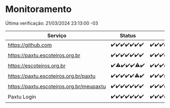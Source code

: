 # Monitoramento

Última verificação: 21/03/2024 23:13:00 -03

|Serviço|Status|Últimas 24h|
|---|---|---|
|https://github.com|<span title="2024-03-15: OK=24">✔️</span><span title="2024-03-16: OK=24">✔️</span><span title="2024-03-17: OK=24">✔️</span><span title="2024-03-18: OK=24">✔️</span><span title="2024-03-19: OK=24">✔️</span><span title="2024-03-20: OK=24">✔️</span><span title="2024-03-21: OK=2">✔️</span>|<span title="20/03/2024 23:15:00 -03 : 200">✔️</span><span title="21/03/2024 00:08:00 -03 : 200">✔️</span><span title="21/03/2024 01:08:00 -03 : 200">✔️</span><span title="21/03/2024 02:06:00 -03 : 200">✔️</span><span title="21/03/2024 03:08:00 -03 : 200">✔️</span><span title="21/03/2024 04:06:00 -03 : 200">✔️</span><span title="21/03/2024 05:08:00 -03 : 200">✔️</span><span title="21/03/2024 06:06:00 -03 : 200">✔️</span><span title="21/03/2024 07:06:00 -03 : 200">✔️</span><span title="21/03/2024 08:03:00 -03 : 200">✔️</span><span title="21/03/2024 09:10:00 -03 : 200">✔️</span><span title="21/03/2024 10:07:00 -03 : 200">✔️</span><span title="21/03/2024 11:06:00 -03 : 200">✔️</span><span title="21/03/2024 12:07:00 -03 : 200">✔️</span><span title="21/03/2024 13:07:00 -03 : 200">✔️</span><span title="21/03/2024 14:04:00 -03 : 200">✔️</span><span title="21/03/2024 15:08:00 -03 : 200">✔️</span><span title="21/03/2024 16:05:00 -03 : 200">✔️</span><span title="21/03/2024 17:06:00 -03 : 200">✔️</span><span title="21/03/2024 18:06:00 -03 : 200">✔️</span><span title="21/03/2024 19:04:00 -03 : 200">✔️</span><span title="21/03/2024 20:06:00 -03 : 200">✔️</span><span title="21/03/2024 21:29:00 -03 : 200">✔️</span><span title="21/03/2024 22:38:00 -03 : 200">✔️</span><span title="21/03/2024 23:13:00 -03 : 200">✔️</span>|
|https://paxtu.escoteiros.org.br|<span title="2024-03-15: OK=24">✔️</span><span title="2024-03-16: OK=24">✔️</span><span title="2024-03-17: OK=24">✔️</span><span title="2024-03-18: OK=24">✔️</span><span title="2024-03-19: OK=24">✔️</span><span title="2024-03-20: OK=24">✔️</span><span title="2024-03-21: OK=2">✔️</span>|<span title="20/03/2024 23:15:00 -03 : 200">✔️</span><span title="21/03/2024 00:08:00 -03 : 200">✔️</span><span title="21/03/2024 01:08:00 -03 : 200">✔️</span><span title="21/03/2024 02:06:00 -03 : 200">✔️</span><span title="21/03/2024 03:08:00 -03 : 200">✔️</span><span title="21/03/2024 04:06:00 -03 : 200">✔️</span><span title="21/03/2024 05:08:00 -03 : 200">✔️</span><span title="21/03/2024 06:06:00 -03 : 200">✔️</span><span title="21/03/2024 07:06:00 -03 : 200">✔️</span><span title="21/03/2024 08:03:00 -03 : 200">✔️</span><span title="21/03/2024 09:10:00 -03 : 200">✔️</span><span title="21/03/2024 10:07:00 -03 : 200">✔️</span><span title="21/03/2024 11:06:00 -03 : 200">✔️</span><span title="21/03/2024 12:07:00 -03 : 200">✔️</span><span title="21/03/2024 13:07:00 -03 : 200">✔️</span><span title="21/03/2024 14:04:00 -03 : 200">✔️</span><span title="21/03/2024 15:08:00 -03 : 200">✔️</span><span title="21/03/2024 16:05:00 -03 : 200">✔️</span><span title="21/03/2024 17:06:00 -03 : 200">✔️</span><span title="21/03/2024 18:06:00 -03 : 200">✔️</span><span title="21/03/2024 19:04:00 -03 : 0">❌</span><span title="21/03/2024 20:06:00 -03 : 200">✔️</span><span title="21/03/2024 21:29:00 -03 : 200">✔️</span><span title="21/03/2024 22:38:00 -03 : 200">✔️</span><span title="21/03/2024 23:13:00 -03 : 200">✔️</span>|
|https://escoteiros.org.br|<span title="2024-03-15: OK=24">✔️</span><span title="2024-03-16: OK=23, Falhas=1">⚠️</span><span title="2024-03-17: OK=24">✔️</span><span title="2024-03-18: OK=24">✔️</span><span title="2024-03-19: OK=24">✔️</span><span title="2024-03-20: OK=22, Falhas=2">⚠️</span><span title="2024-03-21: OK=2">✔️</span>|<span title="20/03/2024 23:15:00 -03 : 200">✔️</span><span title="21/03/2024 00:08:00 -03 : 200">✔️</span><span title="21/03/2024 01:08:00 -03 : 200">✔️</span><span title="21/03/2024 02:06:00 -03 : 200">✔️</span><span title="21/03/2024 03:08:00 -03 : 200">✔️</span><span title="21/03/2024 04:06:00 -03 : 200">✔️</span><span title="21/03/2024 05:08:00 -03 : 200">✔️</span><span title="21/03/2024 06:06:00 -03 : 200">✔️</span><span title="21/03/2024 07:06:00 -03 : 200">✔️</span><span title="21/03/2024 08:03:00 -03 : 200">✔️</span><span title="21/03/2024 09:10:00 -03 : 200">✔️</span><span title="21/03/2024 10:07:00 -03 : 200">✔️</span><span title="21/03/2024 11:06:00 -03 : 200">✔️</span><span title="21/03/2024 12:07:00 -03 : 200">✔️</span><span title="21/03/2024 13:07:00 -03 : 200">✔️</span><span title="21/03/2024 14:04:00 -03 : 200">✔️</span><span title="21/03/2024 15:08:00 -03 : 200">✔️</span><span title="21/03/2024 16:05:00 -03 : 200">✔️</span><span title="21/03/2024 17:06:00 -03 : 200">✔️</span><span title="21/03/2024 18:06:00 -03 : 200">✔️</span><span title="21/03/2024 19:04:00 -03 : 200">✔️</span><span title="21/03/2024 20:06:00 -03 : 200">✔️</span><span title="21/03/2024 21:29:00 -03 : 200">✔️</span><span title="21/03/2024 22:38:00 -03 : 200">✔️</span><span title="21/03/2024 23:13:00 -03 : 200">✔️</span>|
|https://paxtu.escoteiros.org.br/paxtu|<span title="2024-03-15: OK=24">✔️</span><span title="2024-03-16: OK=24">✔️</span><span title="2024-03-17: OK=24">✔️</span><span title="2024-03-18: OK=24">✔️</span><span title="2024-03-19: OK=24">✔️</span><span title="2024-03-20: OK=23, Falhas=1">⚠️</span><span title="2024-03-21: OK=2">✔️</span>|<span title="20/03/2024 23:15:00 -03 : 200">✔️</span><span title="21/03/2024 00:08:00 -03 : 200">✔️</span><span title="21/03/2024 01:08:00 -03 : 200">✔️</span><span title="21/03/2024 02:06:00 -03 : 200">✔️</span><span title="21/03/2024 03:08:00 -03 : 200">✔️</span><span title="21/03/2024 04:06:00 -03 : 200">✔️</span><span title="21/03/2024 05:08:00 -03 : 200">✔️</span><span title="21/03/2024 06:06:00 -03 : 200">✔️</span><span title="21/03/2024 07:06:00 -03 : 200">✔️</span><span title="21/03/2024 08:03:00 -03 : 200">✔️</span><span title="21/03/2024 09:10:00 -03 : 200">✔️</span><span title="21/03/2024 10:07:00 -03 : 200">✔️</span><span title="21/03/2024 11:06:00 -03 : 200">✔️</span><span title="21/03/2024 12:07:00 -03 : 200">✔️</span><span title="21/03/2024 13:07:00 -03 : 200">✔️</span><span title="21/03/2024 14:04:00 -03 : 200">✔️</span><span title="21/03/2024 15:08:00 -03 : 200">✔️</span><span title="21/03/2024 16:05:00 -03 : 200">✔️</span><span title="21/03/2024 17:06:00 -03 : 200">✔️</span><span title="21/03/2024 18:06:00 -03 : 200">✔️</span><span title="21/03/2024 19:04:00 -03 : 200">✔️</span><span title="21/03/2024 20:06:00 -03 : 200">✔️</span><span title="21/03/2024 21:29:00 -03 : 200">✔️</span><span title="21/03/2024 22:38:00 -03 : 200">✔️</span><span title="21/03/2024 23:13:00 -03 : 200">✔️</span>|
|https://paxtu.escoteiros.org.br/meupaxtu|<span title="2024-03-15: OK=24">✔️</span><span title="2024-03-16: OK=24">✔️</span><span title="2024-03-17: OK=24">✔️</span><span title="2024-03-18: OK=24">✔️</span><span title="2024-03-19: OK=24">✔️</span><span title="2024-03-20: OK=24">✔️</span><span title="2024-03-21: OK=2">✔️</span>|<span title="20/03/2024 23:15:00 -03 : 200">✔️</span><span title="21/03/2024 00:08:00 -03 : 200">✔️</span><span title="21/03/2024 01:08:00 -03 : 200">✔️</span><span title="21/03/2024 02:06:00 -03 : 200">✔️</span><span title="21/03/2024 03:08:00 -03 : 200">✔️</span><span title="21/03/2024 04:06:00 -03 : 200">✔️</span><span title="21/03/2024 05:08:00 -03 : 200">✔️</span><span title="21/03/2024 06:06:00 -03 : 200">✔️</span><span title="21/03/2024 07:06:00 -03 : 200">✔️</span><span title="21/03/2024 08:03:00 -03 : 200">✔️</span><span title="21/03/2024 09:10:00 -03 : 200">✔️</span><span title="21/03/2024 10:07:00 -03 : 200">✔️</span><span title="21/03/2024 11:06:00 -03 : 200">✔️</span><span title="21/03/2024 12:07:00 -03 : 200">✔️</span><span title="21/03/2024 13:07:00 -03 : 200">✔️</span><span title="21/03/2024 14:04:00 -03 : 200">✔️</span><span title="21/03/2024 15:08:00 -03 : 200">✔️</span><span title="21/03/2024 16:05:00 -03 : 200">✔️</span><span title="21/03/2024 17:06:00 -03 : 200">✔️</span><span title="21/03/2024 18:06:00 -03 : 200">✔️</span><span title="21/03/2024 19:04:00 -03 : 200">✔️</span><span title="21/03/2024 20:06:00 -03 : 200">✔️</span><span title="21/03/2024 21:29:00 -03 : 200">✔️</span><span title="21/03/2024 22:38:00 -03 : 200">✔️</span><span title="21/03/2024 23:13:00 -03 : 200">✔️</span>|
|Paxtu Login|<span title="2024-03-15: OK=24">✔️</span><span title="2024-03-16: OK=24">✔️</span><span title="2024-03-17: OK=24">✔️</span><span title="2024-03-18: OK=24">✔️</span><span title="2024-03-19: OK=24">✔️</span><span title="2024-03-20: OK=24">✔️</span><span title="2024-03-21: OK=2">✔️</span>|<span title="20/03/2024 23:15:00 -03 : 200">✔️</span><span title="21/03/2024 00:08:00 -03 : 200">✔️</span><span title="21/03/2024 01:08:00 -03 : 200">✔️</span><span title="21/03/2024 02:06:00 -03 : 200">✔️</span><span title="21/03/2024 03:08:00 -03 : 200">✔️</span><span title="21/03/2024 04:06:00 -03 : 200">✔️</span><span title="21/03/2024 05:08:00 -03 : 200">✔️</span><span title="21/03/2024 06:06:00 -03 : 200">✔️</span><span title="21/03/2024 07:06:00 -03 : 200">✔️</span><span title="21/03/2024 08:03:00 -03 : 200">✔️</span><span title="21/03/2024 09:10:00 -03 : 200">✔️</span><span title="21/03/2024 10:07:00 -03 : 200">✔️</span><span title="21/03/2024 11:06:00 -03 : 200">✔️</span><span title="21/03/2024 12:07:00 -03 : 200">✔️</span><span title="21/03/2024 13:07:00 -03 : 200">✔️</span><span title="21/03/2024 14:04:00 -03 : 200">✔️</span><span title="21/03/2024 15:08:00 -03 : 200">✔️</span><span title="21/03/2024 16:05:00 -03 : 200">✔️</span><span title="21/03/2024 17:06:00 -03 : 200">✔️</span><span title="21/03/2024 18:06:00 -03 : 200">✔️</span><span title="21/03/2024 19:04:00 -03 : 200">✔️</span><span title="21/03/2024 20:06:00 -03 : 200">✔️</span><span title="21/03/2024 21:29:00 -03 : 200">✔️</span><span title="21/03/2024 22:38:00 -03 : 200">✔️</span><span title="21/03/2024 23:13:00 -03 : 200">✔️</span>|

